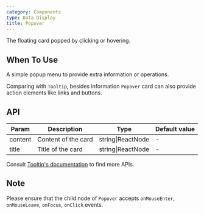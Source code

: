 ```yaml
---
category: Components
type: Data Display
title: Popover
---
```


The floating card popped by clicking or hovering.

## When To Use

A simple popup menu to provide extra information or operations.

Comparing with `Tooltip`, besides information `Popover` card can also provide action elements like links and buttons.

## API

| Param | Description | Type | Default value |
| ----- | ----------- | ---- | ------------- |
| content | Content of the card | string\|ReactNode | - |
| title | Title of the card | string\|ReactNode | - |

Consult [Tooltip's documentation](https://ant.design/components/tooltip/#API) to find more APIs.

## Note

Please ensure that the child node of `Popover` accepts `onMouseEnter`, `onMouseLeave`, `onFocus`, `onClick` events.
